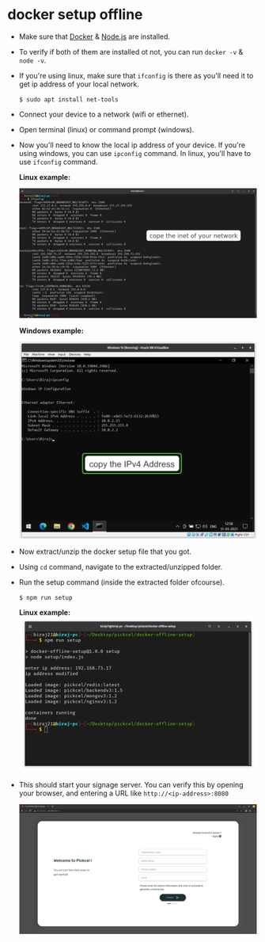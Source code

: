 # docker setup offline

- Make sure that [Docker](https://www.docker.com/) & [Node.js](https://nodejs.org) are installed.
- To verify if both of them are installed ot not, you can run `docker -v` & `node -v`.
- If you're using linux, make sure that `ifconfig` is there as you'll need it to get ip address of your local network.
  ```
  $ sudo apt install net-tools
  ```
- Connect your device to a network (wifi or ethernet).
- Open terminal (linux) or command prompt (windows).
- Now you'll need to know the local ip address of your device. If you're using windows, you can use `ipconfig` command. In linux, you'll have to use `ifconfig` command.

  **Linux example:**

  ![Linux ifconfig](images/linux-ifconfig.jpeg)

  **Windows example:**

  ![Windows ipconfig](images/windows-ipconfig.jpeg)

- Now extract/unzip the docker setup file that you got.
- Using `cd` command, navigate to the extracted/unzipped folder.
- Run the setup command (inside the extracted folder ofcourse).

  ```
  $ npm run setup
  ```

  **Linux example:**
  ![Linux setup](images/linux-setup.png)

- This should start your signage server. You can verify this by opening your browser, and entering a URL like `http://<ip-address>:8080`

  ![Browser](images/browser.png)
